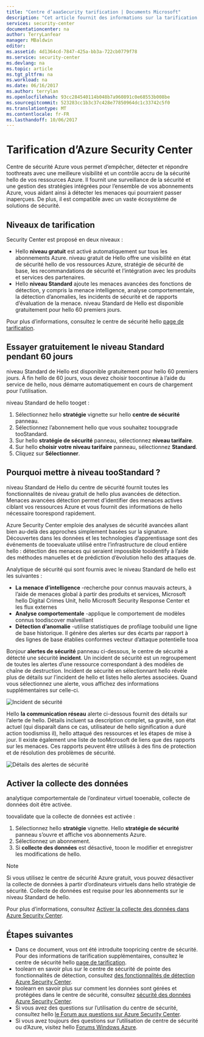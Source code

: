 ```yaml
---
title: "Centre d’aaaSecurity tarification | Documents Microsoft"
description: "Cet article fournit des informations sur la tarification d’Azure Security Center."
services: security-center
documentationcenter: na
author: TerryLanfear
manager: MBaldwin
editor: 
ms.assetid: 4d1364cd-7847-425a-bb3a-722cb0779f78
ms.service: security-center
ms.devlang: na
ms.topic: article
ms.tgt_pltfrm: na
ms.workload: na
ms.date: 06/16/2017
ms.author: terrylan
ms.openlocfilehash: 93cc284540114b048b7a960891c0e68553b008be
ms.sourcegitcommit: 523283cc1b3c37c428e77850964dc1c33742c5f0
ms.translationtype: MT
ms.contentlocale: fr-FR
ms.lasthandoff: 10/06/2017
---
```

# <a name="azure-security-center-pricing"></a>Tarification d’Azure Security Center
Centre de sécurité Azure vous permet d’empêcher, détecter et répondre toothreats avec une meilleure visibilité et un contrôle accru de la sécurité hello de vos ressources Azure. Il fournit une surveillance de la sécurité et une gestion des stratégies intégrées pour l’ensemble de vos abonnements Azure, vous aidant ainsi à détecter les menaces qui pourraient passer inaperçues. De plus, il est compatible avec un vaste écosystème de solutions de sécurité.

## <a name="pricing-tiers"></a>Niveaux de tarification
Security Center est proposé en deux niveaux :

* Hello **niveau gratuit** est activé automatiquement sur tous les abonnements Azure. niveau gratuit de Hello offre une visibilité en état de sécurité hello de vos ressources Azure, stratégie de sécurité de base, les recommandations de sécurité et l’intégration avec les produits et services des partenaires.
* Hello **niveau Standard** ajoute les menaces avancées des fonctions de détection, y compris la menace intelligence, analyse comportementale, la détection d’anomalies, les incidents de sécurité et de rapports d’évaluation de la menace. niveau Standard de Hello est disponible gratuitement pour hello 60 premiers jours.

Pour plus d’informations, consultez le centre de sécurité hello [page de tarification](https://azure.microsoft.com/pricing/details/security-center/).

## <a name="try-standard-free-for-60-days"></a>Essayer gratuitement le niveau Standard pendant 60 jours
niveau Standard de Hello est disponible gratuitement pour hello 60 premiers jours. À fin hello de 60 jours, vous devez choisir toocontinue à l’aide du service de hello, nous démarre automatiquement en cours de chargement pour l’utilisation.

niveau Standard de hello tooget :

1. Sélectionnez hello **stratégie** vignette sur hello **centre de sécurité** panneau.
2. Sélectionnez l’abonnement hello que vous souhaitez tooupgrade tooStandard.
3. Sur hello **stratégie de sécurité** panneau, sélectionnez **niveau tarifaire**.
4. Sur hello **choisir votre niveau tarifaire** panneau, sélectionnez **Standard**.
5. Cliquez sur **Sélectionner**.


## <a name="why-upgrade-toostandard"></a>Pourquoi mettre à niveau tooStandard ?
niveau Standard de Hello du centre de sécurité fournit toutes les fonctionnalités de niveau gratuit de hello plus avancées de détection. Menaces avancées détection permet d’identifier des menaces actives ciblant vos ressources Azure et vous fournit des informations de hello nécessaire toorespond rapidement.

Azure Security Center emploie des analyses de sécurité avancées allant bien au-delà des approches simplement basées sur la signature. Découvertes dans les données et les technologies d’apprentissage sont des événements de tooevaluate utilisé entre l’infrastructure de cloud entière hello : détection des menaces qui seraient impossible tooidentify à l’aide des méthodes manuelles et de prédiction d’évolution hello des attaques de.

Analytique de sécurité qui sont fournis avec le niveau Standard de hello est les suivantes :

* **La menace d’intelligence** -recherche pour connus mauvais acteurs, à l’aide de menaces global à partir des produits et services, Microsoft hello Digital Crimes Unit, hello Microsoft Security Response Center et les flux externes
* **Analyse comportementale** -applique le comportement de modèles connus toodiscover malveillant
* **Détection d’anomalie** -utilise statistiques de profilage toobuild une ligne de base historique. Il génère des alertes sur des écarts par rapport à des lignes de base établies conformes vecteur d’attaque potentielle tooa

Bonjour **alertes de sécurité** panneau ci-dessous, le centre de sécurité a détecté une sécurité **incident**. Un incident de sécurité est un regroupement de toutes les alertes d’une ressource correspondant à des modèles de chaîne de destruction. Incident de sécurité en sélectionnant hello révèle plus de détails sur l’incident de hello et listes hello alertes associées. Quand vous sélectionnez une alerte, vous affichez des informations supplémentaires sur celle-ci.

![Incident de sécurité][2]

Hello **la communication réseau** alerte ci-dessous fournit des détails sur l’alerte de hello. Détails incluent sa description complet, sa gravité, son état actuel (qui disparaît dans ce cas, utilisateur de hello signification a duré action toodismiss il), hello attaqué des ressources et les étapes de mise à jour. Il existe également une liste de tooMicrosoft de liens que des rapports sur les menaces. Ces rapports peuvent être utilisés à des fins de protection et de résolution des problèmes de sécurité.

![Détails des alertes de sécurité][3]

## <a name="enable-data-collection"></a>Activer la collecte des données
analytique comportementale de l’ordinateur virtuel tooenable, collecte de données doit être activée.

toovalidate que la collecte de données est activée :

1. Sélectionnez hello **stratégie** vignette. Hello **stratégie de sécurité** panneau s’ouvre et affiche vos abonnements Azure.
2. Sélectionnez un abonnement.
3. Si **collecte des données** est désactivé, tooon le modifier et enregistrer les modifications de hello.

> [!NOTE]
> Si vous utilisez le centre de sécurité Azure gratuit, vous pouvez désactiver la collecte de données à partir d’ordinateurs virtuels dans hello stratégie de sécurité. Collecte de données est requise pour les abonnements sur le niveau Standard de hello.
>
>

Pour plus d’informations, consultez [Activer la collecte des données dans Azure Security Center](security-center-enable-data-collection.md).

## <a name="next-steps"></a>Étapes suivantes
* Dans ce document, vous ont été introduite toopricing centre de sécurité. Pour des informations de tarification supplémentaires, consultez le centre de sécurité hello [page de tarification](https://azure.microsoft.com/pricing/details/security-center/).
* toolearn en savoir plus sur le centre de sécurité de pointe des fonctionnalités de détection, consultez [des fonctionnalités de détection Azure Security Center](security-center-detection-capabilities.md).
* toolearn en savoir plus sur comment les données sont gérées et protégées dans le centre de sécurité, consultez [sécurité des données Azure Security Center](security-center-data-security.md).
* Si vous avez des questions sur l’utilisation du centre de sécurité, consultez hello [le Forum aux questions sur Azure Security Center](security-center-faq.md).
* Si vous avez toujours des questions sur l’utilisation de centre de sécurité ou d’Azure, visitez hello [Forums Windows Azure](https://social.msdn.microsoft.com/Forums/home?forum=AzureSecurityCenter&filter=alltypes&sort=lastpostdesc).

<!--Image references-->
[1]: ./media/security-center-pricing/standard.png
[2]: ./media/security-center-pricing/incident.png
[3]: ./media/security-center-pricing/network-alert.png

